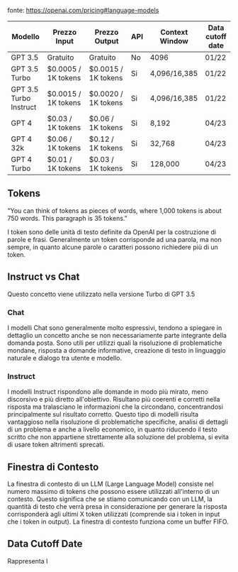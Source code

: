 
fonte: https://openai.com/pricing#language-models

| Modello | Prezzo Input | Prezzo Output | API | Context Window | Data cutoff date |
| ---- | ---- | ---- | ---- | ---- | ---- |
| GPT 3.5 | Gratuito | Gratuito | No | 4096 | 01/22 |
| GPT 3.5 Turbo | $0.0005 / 1K tokens | $0.0015 / 1K tokens | Si | 4,096/16,385 | 01/22 |
| GPT 3.5 Turbo Instruct | $0.0015 / 1K tokens | $0.0020 / 1K tokens | Si | 4,096/16,385 | 01/22 |
| GPT 4 | $0.03 / 1K tokens | $0.06 / 1K tokens | Si | 8,192 | 04/23 |
| GPT 4 32k | $0.06 / 1K tokens | $0.12 / 1K tokens | Si | 32,768 | 04/23 |
| GPT 4 Turbo | $0.01 / 1K tokens | $0.03 / 1K tokens | Si | 128,000 | 04/23 |
## Tokens
"You can think of tokens as pieces of words, where 1,000 tokens is about 750 words. This paragraph is 35 tokens."

I token sono delle unità di testo definite da OpenAI per la costruzione di parole e frasi. Generalmente un token corrisponde ad una parola, ma non sempre, in quanto alcune parole o caratteri possono richiedere più di un token.
## Instruct vs Chat
Questo concetto viene utilizzato nella versione Turbo di GPT 3.5
### Chat
I modelli Chat sono generalmente molto espressivi, tendono a spiegare in dettaglio un concetto anche se non necessariamente parte integrante della domanda posta.
Sono utili per utilizzi quali la risoluzione di problematiche mondane, risposta a domande informative, creazione di testo in linguaggio naturale e dialogo tra utente e modello.
### Instruct
I modelli Instruct rispondono alle domande in modo più mirato, meno discorsivo e più diretto all'obiettivo. Risultano più coerenti e corretti nella risposta ma tralasciano le informazioni che la circondano, concentrandosi principalmente sul risultato corretto. Questo tipo di modelli risulta vantaggioso nella risoluzione di problematiche specifiche, analisi di dettagli di un problema e anche a livello economico, in quanto riducendo il testo scritto che non appartiene strettamente alla soluzione del problema, si evita di usare token altrimenti sprecati.

## Finestra di Contesto
La finestra di contesto di un LLM (Large Language Model) consiste nel numero massimo di tokens che possono essere utilizzati all'interno di un contesto. Questo significa che se stiamo comunicando con un LLM, la quantità di testo che verrà presa in considerazione per generare la risposta corrisponderà agli ultimi X token utilizzati (comprende sia i token in input che i token in output).
La finestra di contesto funziona come un buffer FIFO.
## Data Cutoff Date
Rappresenta l
